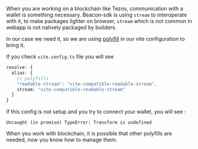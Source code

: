 When you are working on a blockchain like Tezos, communication with a wallet is something necessary. Beacon-sdk is using `stream` to interoperate with it, to make packages lighter on browser, `stream` which is not common in webapp is not natively packaged by builders. 

In our case we need it, so we are using [polyfill](https://developer.mozilla.org/en-US/docs/Glossary/Polyfill) in our vite configuration to bring it. 


If you check `vite.config.ts` file you will see 
```typescript
resolve: {
  alias: {
    // polyfills
    "readable-stream": "vite-compatible-readable-stream",
    stream: "vite-compatible-readable-stream"
  }
}
```

If this config is not setup and you try to connect your wallet, you will see : 
```
Uncaught (in promise) TypeError: Transform is undefined
```

When you work with blockchain, it is possible that other polyfills are needed, now you know how to manage them.
